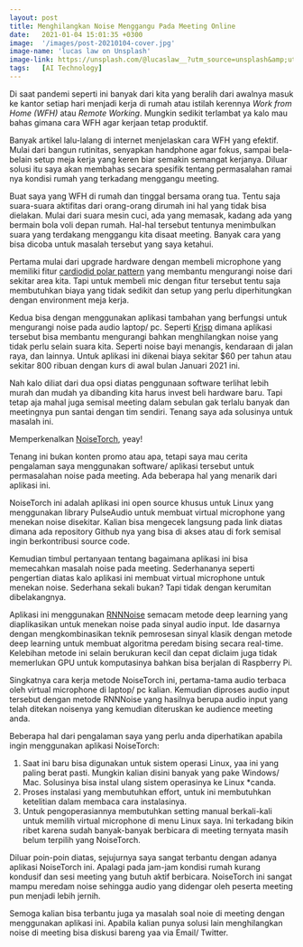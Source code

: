 ```yaml
---
layout: post
title: Menghilangkan Noise Menggangu Pada Meeting Online
date:   2021-01-04 15:01:35 +0300
image:  '/images/post-20210104-cover.jpg'
image-name: 'lucas law on Unsplash'
image-link: https://unsplash.com/@lucaslaw__?utm_source=unsplash&amp;utm_medium=referral&amp;utm_content=creditCopyText
tags:   [AI Technology]
---
```


Di saat pandemi seperti ini banyak dari kita yang beralih dari awalnya masuk ke kantor setiap hari menjadi kerja di rumah atau istilah kerennya <em>Work from Home (WFH)</em> atau <em>Remote Working</em>. Mungkin sedikit terlambat ya kalo mau bahas gimana cara WFH agar kerjaan tetap produktif. 

Banyak artikel lalu-lalang di internet menjelaskan cara WFH yang efektif. Mulai dari bangun rutinitas, senyapkan handphone agar fokus, sampai bela-belain setup meja kerja yang keren biar semakin semangat kerjanya. Diluar solusi itu saya akan membahas secara spesifik tentang permasalahan ramai nya kondisi rumah yang terkadang menggangu meeting. 

Buat saya yang WFH di rumah dan tinggal bersama orang tua. Tentu saja suara-suara aktifitas dari orang-orang dirumah ini hal yang tidak bisa dielakan. Mulai dari suara mesin cuci, ada yang memasak, kadang ada yang bermain bola voli depan rumah. Hal-hal tersebut tentunya menimbulkan suara yang terdakang menggangu kita disaat meeting. Banyak cara yang bisa dicoba untuk masalah tersebut yang saya ketahui.

Pertama mulai dari upgrade hardware dengan membeli microphone yang memiliki fitur [cardiodid polar pattern](https://yourfreesounds.com/blogposts/cardioid-microphone-polar-pattern-explained/) yang membantu mengurangi noise dari sekitar area kita. Tapi untuk membeli mic dengan fitur tersebut tentu saja membutuhkan biaya yang tidak sedikit dan setup yang perlu diperhitungkan dengan environment meja kerja.

Kedua bisa dengan menggunakan aplikasi tambahan yang berfungsi untuk mengurangi noise pada audio laptop/ pc. Seperti [Krisp](https://krisp.ai/) dimana aplikasi tersebut bisa membantu mengurangi bahkan menghilangkan noise yang tidak perlu selain suara kita. Seperti noise bayi menangis, kendaraan di jalan raya, dan lainnya. Untuk aplikasi ini dikenai biaya sekitar $60 per tahun atau sekitar 800 ribuan dengan kurs di awal bulan Januari 2021 ini.

Nah kalo diliat dari dua opsi diatas penggunaan software terlihat lebih murah dan mudah ya dibanding kita harus invest beli hardware baru. Tapi tetap aja mahal juga semisal meeting dalam sebulan gak terlalu banyak dan meetingnya pun santai dengan tim sendiri. Tenang saya ada solusinya untuk masalah ini.

Memperkenalkan [NoiseTorch](https://github.com/lawl/NoiseTorch), yeay!

Tenang ini bukan konten promo atau apa, tetapi saya mau cerita pengalaman saya menggunakan software/ aplikasi tersebut untuk permasalahan noise pada meeting. Ada beberapa hal yang menarik dari aplikasi ini.

NoiseTorch ini adalah aplikasi ini open source khusus untuk Linux yang menggunakan library PulseAudio untuk membuat virtual microphone yang menekan noise disekitar. Kalian bisa mengecek langsung pada link diatas dimana ada repository Github nya yang bisa di akses atau di fork semisal ingin berkontribusi source code. 

Kemudian timbul pertanyaan tentang bagaimana aplikasi ini bisa memecahkan masalah noise pada meeting. Sederhananya seperti pengertian diatas kalo aplikasi ini membuat virtual microphone untuk menekan noise. Sederhana sekali bukan? Tapi tidak dengan kerumitan dibelakangnya. 

Aplikasi ini menggunakan [RNNNoise](https://jmvalin.ca/demo/rnnoise/) semacam metode deep learning yang diaplikasikan untuk menekan noise pada sinyal audio input. Ide dasarnya dengan mengkombinasikan teknik pemrosesan sinyal klasik dengan metode deep learning untuk membuat algoritma peredam bising secara real-time. Kelebihan metode ini selain berukuran kecil dan cepat diclaim juga tidak memerlukan GPU untuk komputasinya bahkan bisa berjalan di Raspberry Pi.

Singkatnya cara kerja metode NoiseTorch ini, pertama-tama audio terbaca oleh virtual microphone di laptop/ pc kalian. Kemudian diproses audio input tersebut dengan metode RNNNoise yang hasilnya berupa audio input yang telah ditekan noisenya yang kemudian diteruskan ke audience meeting anda.

Beberapa hal dari pengalaman saya yang perlu anda diperhatikan apabila ingin menggunakan aplikasi NoiseTorch:
1. Saat ini baru bisa digunakan untuk sistem operasi Linux, yaa ini yang paling berat pasti. Mungkin kalian disini banyak yang pake Windows/ Mac. Solusinya bisa instal ulang sistem operasinya ke Linux *canda.
2. Proses instalasi yang membutuhkan effort, untuk ini membutuhkan ketelitian dalam membaca cara instalasinya. 
3. Untuk pengoperasiannya membutuhkan setting manual berkali-kali untuk memilih virtual microphone di menu Linux saya. Ini terkadang bikin ribet karena sudah banyak-banyak berbicara di meeting ternyata masih belum terpilih yang NoiseTorch.

Diluar poin-poin diatas, sejujurnya saya sangat terbantu dengan adanya aplikasi NoiseTorch ini. Apalagi pada jam-jam kondisi rumah kurang kondusif dan sesi meeting yang butuh aktif berbicara. NoiseTorch ini sangat mampu meredam noise sehingga audio yang didengar oleh peserta meeting pun menjadi lebih jernih. 

Semoga kalian bisa terbantu juga ya masalah soal noie di meeting dengan menggunakan aplikasi ini. Apabila kalian punya solusi lain menghilangkan noise di meeting bisa diskusi bareng yaa via Email/ Twitter.

